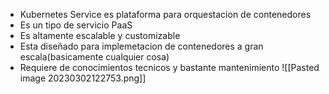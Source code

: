 - Kubernetes Service es plataforma para orquestacion de contenedores
- Es un tipo de servicio PaaS
- Es altamente escalable y customizable
- Esta diseñado para implemetacion de contenedores a gran escala(basicamente cualquier cosa)
- Requiere de conocimientos tecnicos y bastante mantenimiento
![[Pasted image 20230302122753.png]]